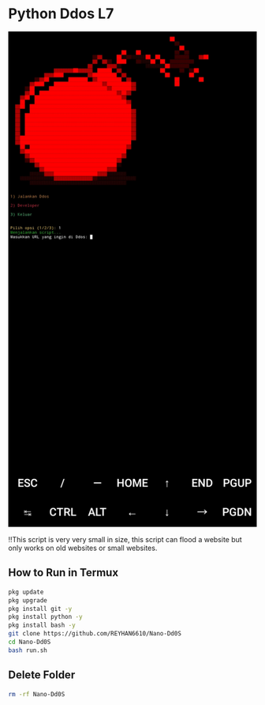 # Python Ddos L7

![Hellow Github](https://raw.githubusercontent.com/REYHAN6610/Nano-Dd0S/refs/heads/main/Screenshot_20241002_205308_Termux.jpg)

‼️This script is very very small in size, this script can flood a website but only works on old websites or small websites. 


## How to Run in Termux


```bash
pkg update
pkg upgrade
pkg install git -y
pkg install python -y
pkg install bash -y
git clone https://github.com/REYHAN6610/Nano-Dd0S
cd Nano-Dd0S
bash run.sh

```
## Delete Folder

```bash
rm -rf Nano-Dd0S
